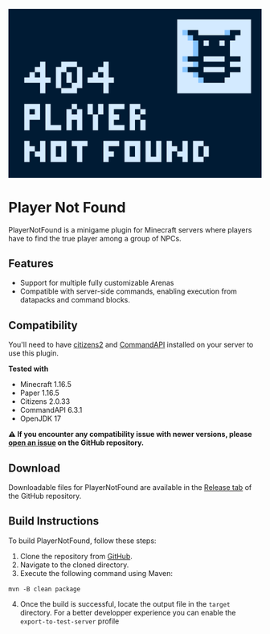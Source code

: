 ![Banner](./Banner.png)

# Player Not Found

PlayerNotFound is a minigame plugin for Minecraft servers where players have to find the true player among a group of
NPCs.

## Features

- Support for multiple fully customizable Arenas
- Compatible with server-side commands, enabling execution from datapacks and command blocks.

## Compatibility

You'll need to have [citizens2](https://www.spigotmc.org/resources/citizens.13811/)
and [CommandAPI](https://www.spigotmc.org/resources/api-commandapi-1-15-1-20-4.62353/) installed on your server to use
this plugin.

**Tested with**

- Minecraft 1.16.5
- Paper 1.16.5
- Citizens 2.0.33
- CommandAPI 6.3.1
- OpenJDK 17

**⚠️ If you encounter any compatibility issue with newer versions,
please [open an issue](https://github.com/Kalitsune/player-not-found/issues ) on the GitHub repository.**

## Download

Downloadable files for PlayerNotFound are available in
the [Release tab](https://github.com/Kalitsune/player-not-found/releases) of the GitHub repository.

## Build Instructions

To build PlayerNotFound, follow these steps:

1. Clone the repository from [GitHub](https://github.com/Kalitsune/player-not-found).
2. Navigate to the cloned directory.
3. Execute the following command using Maven:

```shell
mvn -B clean package
```

4. Once the build is successful, locate the output file in the `target` directory.
   For a better developper experience you can enable the `export-to-test-server` profile